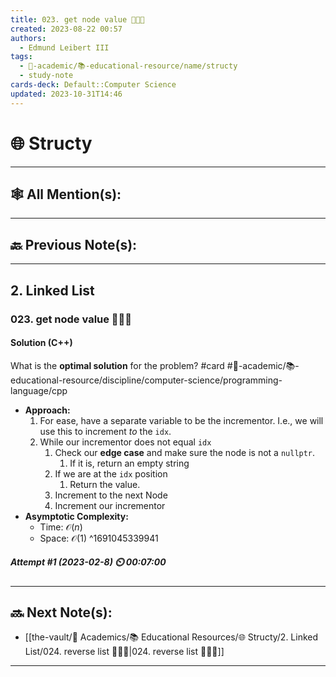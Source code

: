 ```yaml
---
title: 023. get node value 👨🏽‍💻
created: 2023-08-22 00:57
authors:
  - Edmund Leibert III
tags:
  - 🔴-academic/📚-educational-resource/name/structy
  - study-note
cards-deck: Default::Computer Science
updated: 2023-10-31T14:46
---
```


# 🌐 Structy

---

## 🕸️ All Mention(s): 

---

## 🔙 Previous Note(s):

---

## 2. Linked List

### **023. get node value 👨🏽‍💻**

#### Solution (C++)

What is the **optimal solution** for the problem? 
#card #🔴-academic/📚-educational-resource/discipline/computer-science/programming-language/cpp
 - **Approach:**
	1. For ease, have a separate variable to be the incrementor. I.e., we will use this to increment *to* the `idx`.
	2. While our incrementor does not equal `idx`
		1. Check our **edge case** and make sure the node is not a `nullptr`.
			1. If it is, return an empty string
		2. If we are at the `idx` position
			1. Return the value.
		3. Increment to the next Node
		4. Increment our incrementor
- **Asymptotic Complexity:**
	- Time: $\mathcal{O}(n)$
	- Space: $\mathcal{O}(1)$
^1691045339941

##### **Attempt #1 (2023-02-8) ⏲️ 00:07:00**


---

## 🔜 Next Note(s):
- [[the-vault/🔴 Academics/📚 Educational Resources/🌐 Structy/2. Linked List/024. reverse list 👨🏽‍💻|024. reverse list 👨🏽‍💻]]

---



